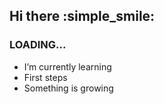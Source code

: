 ## Hi there :simple_smile:

### LOADING... 

- I’m currently learning
- First steps
- Something is growing

